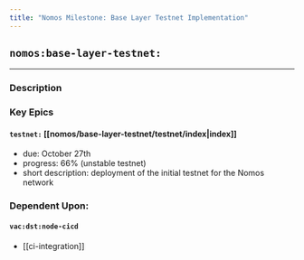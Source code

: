 ```yaml
---
title: "Nomos Milestone: Base Layer Testnet Implementation"
---
```

## `nomos:base-layer-testnet:`
---
### Description

### Key Epics
#### `testnet:` [[nomos/base-layer-testnet/testnet/index|index]]
- due: October 27th
- progress: 66% (unstable testnet)
- short description: deployment of the initial testnet for the Nomos network

### Dependent Upon:
#### `vac:dst:node-cicd`
- [[ci-integration]]
